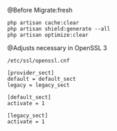 @Before Migrate:fresh

    php artisan cache:clear
    php artisan shield:generate --all
    php artisan optimize:clear

@Adjusts necessary in OpenSSL 3

    /etc/ssl/openssl.cnf

    [provider_sect]
    default = default_sect
    legacy = legacy_sect

    [default_sect]
    activate = 1

    [legacy_sect]
    activate = 1
